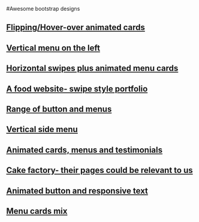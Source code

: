 #Awesome bootstrap designs

## [Flipping/Hover-over animated cards](http://wrapbootstrap.com/preview/WB0M7GB4L)
## [Vertical menu on the left](http://wrapbootstrap.com/preview/WB0196957)
## [Horizontal swipes plus animated menu cards](http://wrapbootstrap.com/preview/WB04B42CG)
## [A food website- swipe style portfolio](http://wrapbootstrap.com/preview/WB0CX5278)
## [Range of button and menus](http://wrapbootstrap.com/preview/WB0TN0856)
## [Vertical side menu](http://wrapbootstrap.com/preview/WB0H159G4)
## [Animated cards, menus and testimonials](http://wrapbootstrap.com/preview/WB0918103)
## [Cake factory- their pages could be relevant to us](http://wrapbootstrap.com/preview/WB0T49865)
## [Animated button and responsive text](http://wrapbootstrap.com/preview/WB0M9XL20)
## [Menu cards mix](http://bootstrapzero.com/bootstrap-template/blocks)